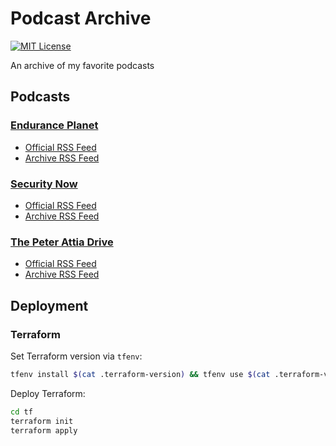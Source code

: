 # Podcast Archive

[![MIT License](https://img.shields.io/badge/License-MIT-blue.svg)](https://github.com/nickolashkraus/podcast-archive/blob/master/LICENSE)

An archive of my favorite podcasts

## Podcasts

### [Endurance Planet](https://www.enduranceplanet.com)

* [Official RSS Feed](https://www.enduranceplanet.com/feed)
* [Archive RSS Feed](https://archive.endurance-planet.s3.amazonaws.com/rss/endurance-planet.rss)

### [Security Now](https://twit.tv/shows/security-now)

* [Official RSS Feed](https://feeds.twit.tv/sn.xml)
* [Archive RSS Feed](https://archive.security-now.s3.amazonaws.com/rss/security-now.rss)

### [The Peter Attia Drive](https://peterattiamd.com/podcast)

* [Official RSS Feed](https://peterattiadrive.libsyn.com/rss)
* [Archive RSS Feed](https://archive.the-peter-attia-drive.s3.amazonaws.com/rss/the-drive.rss)

## Deployment

### Terraform

Set Terraform version via `tfenv`:

```bash
tfenv install $(cat .terraform-version) && tfenv use $(cat .terraform-version)
```

Deploy Terraform:

```bash
cd tf
terraform init
terraform apply
```

